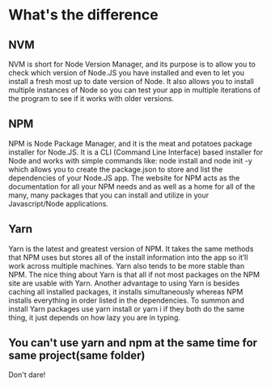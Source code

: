 # What's the difference
## NVM
NVM is short for Node Version Manager, and its purpose is to allow you to check which version of Node.JS you have installed and even to let you install a fresh most up to date version of Node. It also allows you to install multiple instances of Node so you can test your app in multiple iterations of the program to see if it works with older versions.
## NPM
NPM is Node Package Manager, and it is the meat and potatoes package installer for Node.JS. It is a CLI (Command Line Interface) based installer for Node and works with simple commands like: node install and node init -y which allows you to create the package.json to store and list the dependencies of your Node.JS app. The website for NPM acts as the documentation for all your NPM needs and as well as a home for all of the many, many packages that you can install and utilize in your Javascript/Node applications.
## Yarn
Yarn is the latest and greatest version of NPM. It takes the same methods that NPM uses but stores all of the install information into the app so it’ll work across multiple machines. Yarn also tends to be more stable than NPM. The nice thing about Yarn is that all if not most packages on the NPM site are usable with Yarn. Another advantage to using Yarn is besides caching all installed packages, it installs simultaneously whereas NPM installs everything in order listed in the dependencies. To summon and install Yarn packages use yarn install or yarn i if they both do the same thing, it just depends on how lazy you are in typing.
## You can't use yarn and npm at the same time for same project(same folder)
Don't dare!
